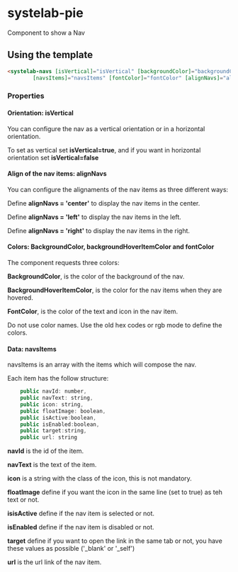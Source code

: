 # systelab-pie

Component to show a Nav

## Using the template

```html
<systelab-navs [isVertical]="isVertical" [backgroundColor]="backgroundColor" [backgroundHoverItemColor]="backgroundHoverItemColor"
        [navsItems]="navsItems" [fontColor]="fontColor" [alignNavs]="alignNavs"></systelab-navs>
```

### Properties

#### Orientation: isVertical

You can configure the nav as a vertical orientation or in a horizontal orientation.

To set as vertical set **isVertical=true**, and if you want in horizontal orientation set **isVertical=false**

#### Align of the nav items: alignNavs

You can configure the alignaments of the nav items as three different ways:

 Define **alignNavs = 'center'** to display the nav items in the center.

 Define **alignNavs = 'left'** to display the nav items in the left.

 Define **alignNavs = 'right'** to display the nav items in the right.

#### Colors: BackgroundColor, backgroundHoverItemColor and fontColor

The component requests three colors:

**BackgroundColor**, is the color of the background of the nav.

**BackgroundHoverItemColor**, is the color for the nav items when they are hovered.

**FontColor**, is the color of the text and icon in the nav item.

Do not use color names. Use the old hex codes or rgb mode to define the colors.

#### Data: navsItems

navsItems is an array with the items which will compose the nav.

Each item has the follow structure:

```javascript
    public navId: number,
    public navText: string,
    public icon: string,
    public floatImage: boolean,
    public isActive:boolean,
    public isEnabled:boolean,
    public target:string,
    public url: string
```
**navId** is the id of the item.

**navText** is the text of the item.

**icon** is a string with the class of the icon, this is not mandatory.

**floatImage** define if you want the icon in the same line (set to true) as teh text or not.

**isisActive** define if the nav item is selected or not.

**isEnabled** define if the nav item is disabled or not.

**target** define if you want to open the link in the same tab or not, you have these values as possible ('_blank' or '_self')

**url** is the url link of the nav item.






